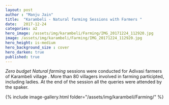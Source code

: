```yaml
---
layout: post
author : "Manju Jain"
title:  "Karambeli - Natural farming Sessions with Farmers "
date:   2017-12-24 
categories: a2
hero_image: /assets/img/karambeli/Farming/IMG_20171224_112920.jpg
image: /assets/img/karambeli/Farming/IMG_20171224_112920.jpg
hero_height: is-medium
hero_background_size : cover
hero_darken: true
published: true
---
```


*Zero budget Natural farming* sessions were conducted for Adivasi farmers of Karambeli village . More than 80 villagers involved in farming participted, including ladies. At the end of the session all the queries were attended by the spaker. 

{% include image-gallery.html folder="/assets/img/karambeli/Farming/" %}